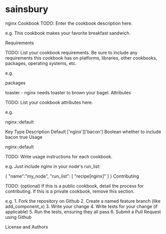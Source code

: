 # sainsbury


nginx Cookbook
TODO: Enter the cookbook description here.

e.g. This cookbook makes your favorite breakfast sandwich.

Requirements

TODO: List your cookbook requirements. Be sure to include any requirements this cookbook has on platforms, libraries, other cookbooks, packages, operating systems, etc.

e.g.

packages

toaster - nginx needs toaster to brown your bagel.
Attributes

TODO: List your cookbook attributes here.

e.g.

nginx::default

Key	Type	Description	Default
['nginx']['bacon']	Boolean	whether to include bacon	true
Usage

nginx::default

TODO: Write usage instructions for each cookbook.

e.g. Just include nginx in your node's run_list:

{
  "name":"my_node",
  "run_list": [
    "recipe[nginx]"
  ]
}
Contributing

TODO: (optional) If this is a public cookbook, detail the process for contributing. If this is a private cookbook, remove this section.

e.g. 1. Fork the repository on Github 2. Create a named feature branch (like add_component_x) 3. Write your change 4. Write tests for your change (if applicable) 5. Run the tests, ensuring they all pass 6. Submit a Pull Request using Github

License and Authors

